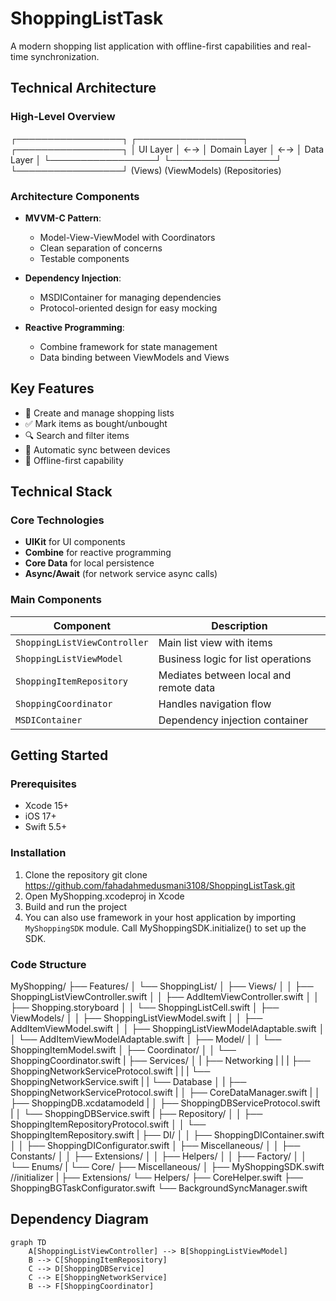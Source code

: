 # ShoppingListTask
A modern shopping list application with offline-first capabilities and real-time synchronization.


## Technical Architecture

### High-Level Overview

┌─────────────────┐ ┌─────────────────┐ ┌─────────────────┐
│ UI Layer │ ←→ │ Domain Layer │ ←→ │ Data Layer │
└─────────────────┘ └─────────────────┘ └─────────────────┘
(Views) (ViewModels) (Repositories)


### Architecture Components
- **MVVM-C Pattern**:
  - Model-View-ViewModel with Coordinators
  - Clean separation of concerns
  - Testable components

- **Dependency Injection**:
  - MSDIContainer for managing dependencies
  - Protocol-oriented design for easy mocking

- **Reactive Programming**:
  - Combine framework for state management
  - Data binding between ViewModels and Views


## Key Features

- 📝 Create and manage shopping lists
- ✅ Mark items as bought/unbought
- 🔍 Search and filter items
- 🔄 Automatic sync between devices
- 📱 Offline-first capability


## Technical Stack

### Core Technologies
- **UIKit** for UI components
- **Combine** for reactive programming
- **Core Data** for local persistence
- **Async/Await** (for network service async calls)

### Main Components
| Component | Description |
|-----------|-------------|
| `ShoppingListViewController` | Main list view with items |
| `ShoppingListViewModel` | Business logic for list operations |
| `ShoppingItemRepository` | Mediates between local and remote data |
| `ShoppingCoordinator` | Handles navigation flow |
| `MSDIContainer` | Dependency injection container |


## Getting Started

### Prerequisites
- Xcode 15+
- iOS 17+
- Swift 5.5+

### Installation
1. Clone the repository
   git clone https://github.com/fahadahmedusmani3108/ShoppingListTask.git
2. Open MyShopping.xcodeproj in Xcode
3. Build and run the project
4. You can also use framework in your host application by importing `MyShoppingSDK` module. Call MyShoppingSDK.initialize() to set up the SDK.


### Code Structure
MyShopping/
├── Features/
│   └── ShoppingList/
│       ├── Views/
│       │   ├── ShoppingListViewController.swift
│       │   ├── AddItemViewController.swift
│       │   ├── Shopping.storyboard
│       │   └── ShoppingListCell.swift
│       ├── ViewModels/
│       │   ├── ShoppingListViewModel.swift
│       │   ├── AddItemViewModel.swift
│       │   ├── ShoppingListViewModelAdaptable.swift
│       │   └── AddItemViewModelAdaptable.swift
│       ├── Model/
│       │   └── ShoppingItemModel.swift
│       ├── Coordinator/
│       │   └── ShoppingCoordinator.swift
|       ├── Services/
│       |   ├── Networking
|       |   |   ├── ShoppingNetworkServiceProtocol.swift
|       |   |   └── ShoppingNetworkService.swift
|       |   └── Database
│       |       ├── ShoppingNetworkServiceProtocol.swift
|       │       ├── CoreDataManager.swift
|       │       ├── ShoppingDB.xcdatamodeld
|       │       ├── ShoppingDBServiceProtocol.swift
|       │       └── ShoppingDBService.swift
|       ├── Repository/
│       │   ├── ShoppingItemRepositoryProtocol.swift
│       │   └── ShoppingItemRepository.swift
|       ├── DI/
│       │   ├── ShoppingDIContainer.swift
│       │   ├── ShoppingDIConfigurator.swift
│       ├── Miscellaneous/
│       │   ├── Constants/
│       │   ├── Extensions/
│       │   ├── Helpers/
│       │   ├── Factory/
│       │   └── Enums/
|
└── Core/
    ├── Miscellaneous/
    │   ├── MyShoppingSDK.swift     //initializer
    |   ├── Extensions/
        └── Helpers/
            ├── CoreHelper.swift
            ├── ShoppingBGTaskConfigurator.swift
            └── BackgroundSyncManager.swift


## Dependency Diagram

```mermaid
graph TD
    A[ShoppingListViewController] --> B[ShoppingListViewModel]
    B --> C[ShoppingItemRepository]
    C --> D[ShoppingDBService]
    C --> E[ShoppingNetworkService]
    B --> F[ShoppingCoordinator]
```
